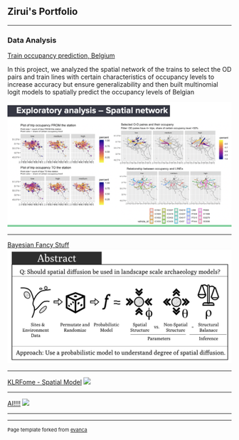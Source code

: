 ## Zirui's Portfolio
---

### Data Analysis 

[Train occupancy prediction, Belgium](/content/occupancy_prediction.html)

In this project, we analyzed the spatial network of the trains to select the OD pairs and train lines with certain characteristics of occupancy levels to increase accuracy but ensure generalizability and then built multinomial logit models to spatially predict the occupancy levels of Belgian 

<img src="images/EA-spatial network.png?raw=true"/>

---
[Bayesian Fancy Stuff](/content/Bayes_poster.pdf)
<img src="images/Bayes_poster_thumb.jpg?raw=true"/>

---
[KLRFome - Spatial Model](https://github.com/mrecos/klrfome)
<img src="images/dummy_thumbnail.jpg?raw=true"/>

---

[AI!!!!](/sample_page.md)
<img src="images/Sample_page1_thumb.jpg?raw=true"/>

---



---
<p style="font-size:11px">Page template forked from <a href="https://github.com/evanca/quick-portfolio">evanca</a></p>
<!-- Remove above link if you don't want to attibute -->
